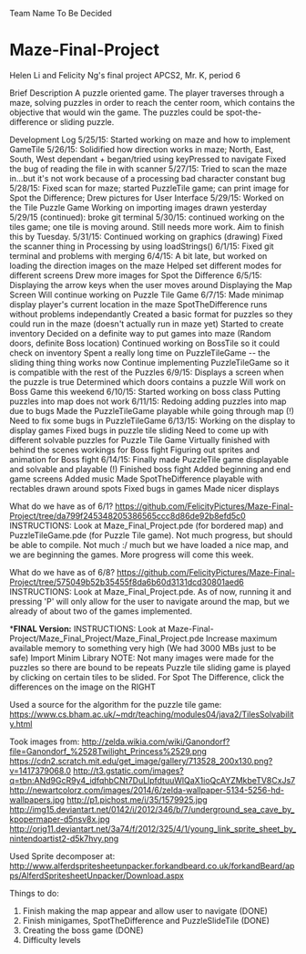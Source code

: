 Team Name
To Be Decided

# Maze-Final-Project
Helen Li and Felicity Ng's final project APCS2, Mr. K, period 6

Brief Description
A puzzle oriented game. The player traverses through a maze, solving puzzles in order to reach the center room, which contains the objective that would win the game. The puzzles could be spot-the-difference or sliding puzzle.

Development Log
5/25/15: Started working on maze and how to implement GameTile
5/26/15: Solidified how direction works in maze; North, East, South, West dependant + began/tried using keyPressed to                 navigate
         Fixed the bug of reading the file in with scanner
5/27/15: Tried to scan the maze in...but it's not work because of a processing bad character constant bug
5/28/15: Fixed scan for maze; started PuzzleTile game; can print image for Spot the Difference; Drew pictures for User                Interface
5/29/15: Worked on the Tile Puzzle Game
         Working on importing images drawn yesterday
5/29/15 (continued): broke git terminal
5/30/15: continued working on the tiles game; one tile is moving around. Still needs more work. Aim to finish this by Tuesday.
5/31/15: Continued working on graphics (drawing)
         Fixed the scanner thing in Processing by using loadStrings()
6/1/15:  Fixed git terminal and problems with merging
6/4/15:  A bit late, but worked on loading the direction images on the maze
         Helped set different modes for different screens
         Drew more images for Spot the Difference
6/5/15:  Displaying the arrow keys when the user moves around
         Displaying the Map Screen
         Will continue working on Puzzle Tile Game
6/7/15:  Made minimap display player's current location in the maze
         SpotTheDifference runs without problems independantly
         Created a basic format for puzzles so they could run in the maze (doesn't actually run in maze yet)
         Started to create inventory
         Decided on a definite way to put games into maze (Random doors, definite Boss location)
         Continued working on BossTile so it could check on inventory
         Spent a really long time on PuzzleTileGame -- the sliding thing thing works now
         Continue implementing PuzzleTileGame so it is compatible with the rest of the Puzzles
6/9/15:  Displays a screen when the puzzle is true
         Determined which doors contains a puzzle
         Will work on Boss Game this weekend
6/10/15: Started working on boss class
         Putting puzzles into map does not work
6/11/15: Redoing adding puzzles into map due to bugs
         Made the PuzzleTileGame playable while going through map (!)
         Need to fix some bugs in PuzzleTileGame
6/13/15: Working on the display to display games
         Fixed bugs in puzzle tile sliding
         Need to come up with different solvable puzzles for Puzzle Tile Game
         Virtually finished with behind the scenes workings for Boss fight
         Figuring out sprites and animation for Boss fight
6/14/15: Finally made PuzzleTile game displayable and solvable and playable (!)
         Finished boss fight
         Added beginning and end game screens
         Added music
         Made SpotTheDifference playable with rectables drawn around spots
         Fixed bugs in games
         Made nicer displays

What do we have as of 6/1?
https://github.com/FelicityPictures/Maze-Final-Project/tree/da799f245348205386565ccc8d86de92b8efd5c0
INSTRUCTIONS: Look at Maze_Final_Project.pde (for bordered map) and PuzzleTileGame.pde (for Puzzle Tile game). Not much progress, but should be able to compile.
Not much :/ much but we have loaded a nice map, and we are beginning the games. More progress will come this week.

What do we have as of 6/8?
https://github.com/FelicityPictures/Maze-Final-Project/tree/575049b52b35455f8da6b60d3131dcd30801aed6
INSTRUCTIONS: Look at Maze_Final_Project.pde.
As of now, running it and pressing 'P' will only allow for the user to navigate around the map, but we already of about two of the games implemented.

*********************FINAL Version:********************
INSTRUCTIONS: Look at Maze-Final-Project/Maze_Final_Project/Maze_Final_Project.pde
Increase maximum available memory to something very high (We had 3000 MBs just to be safe)
Import Minim Library
NOTE: Not many images were made for the puzzles so there are bound to be repeats
Puzzle tile sliding game is played by clicking on certain tiles to be slided.
For Spot The Difference, click the differences on the image on the RIGHT

Used a source for the algorithm for the puzzle tile game:
https://www.cs.bham.ac.uk/~mdr/teaching/modules04/java2/TilesSolvability.html

Took images from:
http://zelda.wikia.com/wiki/Ganondorf?file=Ganondorf_%2528Twilight_Princess%2529.png
https://cdn2.scratch.mit.edu/get_image/gallery/713528_200x130.png?v=1417379068.0
http://t3.gstatic.com/images?q=tbn:ANd9GcR9y4_idfqhbCNt7DuLlpfdtuuWlQaX1ioQcAYZMkbeTV8CxJs7
http://newartcolorz.com/images/2014/6/zelda-wallpaper-5134-5256-hd-wallpapers.jpg
http://p1.pichost.me/i/35/1579925.jpg
http://img15.deviantart.net/0142/i/2012/346/b/7/underground_sea_cave_by_kpopermaper-d5nsv8x.jpg
http://orig11.deviantart.net/3a74/f/2012/325/4/1/young_link_sprite_sheet_by_nintendoartist2-d5k7hvy.png

Used Sprite decomposer at:
http://www.alferdspritesheetunpacker.forkandbeard.co.uk/forkandBeard/apps/AlferdSpritesheetUnpacker/Download.aspx

Things to do:
1) Finish making the map appear and allow user to navigate (DONE)
2) Finish minigames, SpotTheDifference and PuzzleSlideTile (DONE)
3) Creating the boss game (DONE)
4) Difficulty levels
